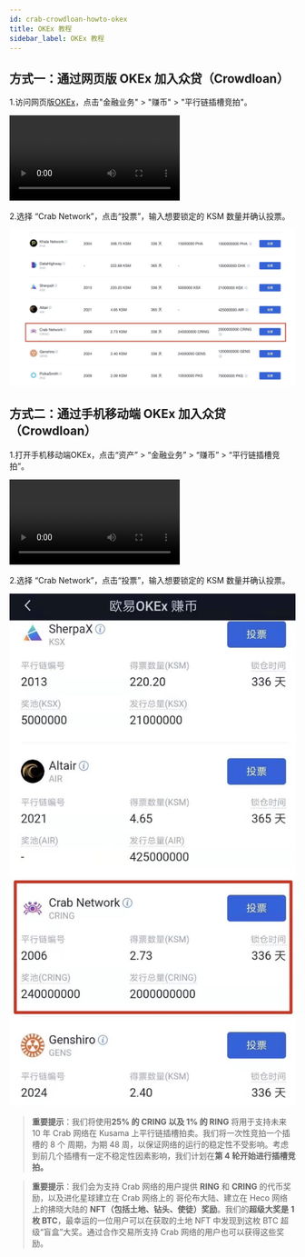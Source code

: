 ```yaml
---
id: crab-crowdloan-howto-okex
title: OKEx 教程
sidebar_label: OKEx 教程
---
```


## 方式一：通过网页版 OKEx 加入众贷（Crowdloan） 

1.访问网页版[OKEx](https://www.okex.com/ )，点击"金融业务" > "赚币" > "平行链插槽竞拍"。

   ![okex1](./assets/crowdloan/okex1.mp4)

2.选择 “Crab Network”，点击“投票”，输入想要锁定的 KSM 数量并确认投票。

   ![okex2](./assets/crowdloan/okex2.jpg)

## 方式二：通过手机移动端 OKEx 加入众贷（Crowdloan） 

1.打开手机移动端OKEx，点击“资产” > “金融业务” > “赚币” > “平行链插槽竞拍”。 

   ![okex3](./assets/crowdloan/okex3.mp4)

2.选择 “Crab Network”，点击“投票”，输入想要锁定的 KSM 数量并确认投票。

   ![okex4](./assets/crowdloan/okex4.jpg)

> **重要提示**：我们将使用**25% 的 CRING 以及 1% 的 RING** 将用于支持未来 10 年 Crab 网络在 Kusama 上平行链插槽拍卖。我们将一次性竞拍一个插槽的 8 个 周期，为期 48 周，以保证网络的运行的稳定性不受影响。考虑到前几个插槽有一定不稳定性因素影响，我们计划在**第 4 轮开始进行插槽竞拍。**

> **重要提示**：我们会为支持 Crab 网络的用户提供 **RING** 和 **CRING** 的代币奖励，以及进化星球建立在 Crab 网络上的 哥伦布大陆、建立在 Heco 网络上的拂晓大陆的 **NFT（包括土地、钻头、使徒）奖励**。我们的**超级大奖是** **1 枚 BTC**，最幸运的一位用户可以在获取的土地 NFT 中发现到这枚 BTC 超级“盲盒”大奖。通过合作交易所支持 Crab 网络的用户也可以获得这些奖励。

